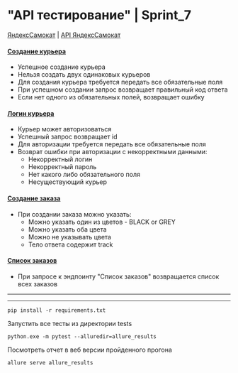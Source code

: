 # "API тестирование" | Sprint_7
[ЯндексСамокат](https://qa-scooter.praktikum-services.ru/) | [API ЯндексСамокат](https://qa-scooter.praktikum-services.ru/docs/)

#### [Создание курьера](tests/test_create_the_courier.py)
- Успешное создание курьера
- Нельзя создать двух одинаковых курьеров
- Для создания курьера требуется передать все обязательные поля
- При успешном создании запрос возвращает правильный код ответа 
- Если нет одного из обязательных полей, возвращает ошибку

#### [Логин курьера](tests/test_login_the_courier.py)
- Курьер может авторизоваться
- Успешный запрос возвращает id
- Для авторизации требуется передать все обязательные поля
- Возврат ошибки при авторизации с некорректными данными: 
  - Некорректный логин
  - Некорректный пароль
  - Нет какого либо обязательного поля
  - Несуществующий курьер

#### [Создание заказа](tests/test_create_the_order.py)
- При создании заказа можно указать: 
  - Можно указать один из цветов - BLACK or GREY
  - Можно указать оба цвета
  - Можно не указывать цвета 
  - Тело ответа содержит track

#### [Список заказов](tests/test_the_list_orders.py)
- При запросе к эндпоинту "Список заказов" возвращается список всех заказов

---
--- 
``` shell
pip install -r requirements.txt
```
Запустить все тесты из директории tests
```shell
python.exe -m pytest --alluredir=allure_results
```
Посмотреть отчет в веб версии пройденного прогона
```shell
allure serve allure_results
```
